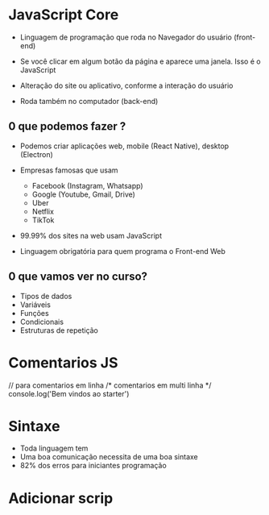  # JavaScript Core
* Linguagem de programação que roda no Navegador do usuário (front-end)
* Se você clicar em algum botão da página e aparece uma janela. Isso é o JavaScript

* Alteração do site ou aplicativo, conforme a interação do usuário
* Roda também no computador (back-end)

 ## 0 que podemos fazer ?
* Podemos criar aplicações web, mobile (React Native), desktop (Electron)
* Empresas famosas que usam
    * Facebook (Instagram, Whatsapp)
    * Google (Youtube, Gmail, Drive)
    * Uber
    * Netflix
    * TikTok

* 99.99% dos sites na web usam JavaScript
* Linguagem obrigatória para quem programa o Front-end Web

## 0 que vamos ver no curso?
- Tipos de dados
- Variáveis
- Funções
- Condicionais
- Estruturas de repetição

# Comentarios JS
// para comentarios em linha
/* comentarios 
em multi linha */
console.log('Bem vindos ao starter')


# Sintaxe
* Toda linguagem tem
* Uma boa comunicação necessita de uma boa sintaxe
* 82% dos erros para iniciantes programação

# Adicionar scrip

 <script src="./scripts.js"></script>

